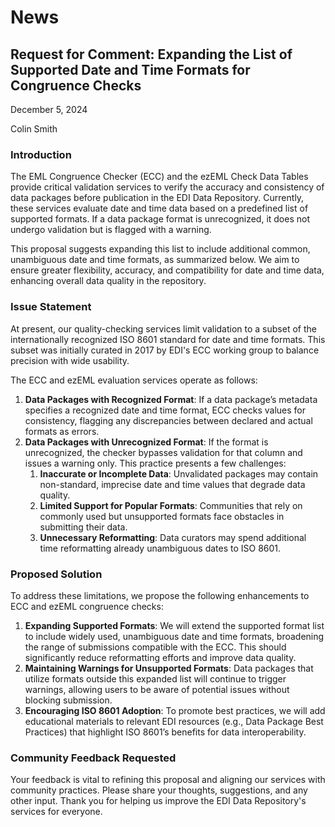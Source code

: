 # News

## Request for Comment: Expanding the List of Supported Date and Time Formats for Congruence Checks

December 5, 2024

Colin Smith

### Introduction

The EML Congruence Checker (ECC) and the ezEML Check Data Tables provide critical validation services to verify the accuracy and consistency of data packages before publication in the EDI Data Repository. Currently, these services evaluate date and time data based on a predefined list of supported formats. If a data package format is unrecognized, it does not undergo validation but is flagged with a warning. 

This proposal suggests expanding this list to include additional common, unambiguous date and time formats, as summarized below. We aim to ensure greater flexibility, accuracy, and compatibility for date and time data, enhancing overall data quality in the repository.

### Issue Statement

At present, our quality-checking services limit validation to a subset of the internationally recognized ISO 8601 standard for date and time formats. This subset was initially curated in 2017 by EDI's ECC working group to balance precision with wide usability.

The ECC and ezEML evaluation services operate as follows:



1. **Data Packages with Recognized Format**: If a data package’s metadata specifies a recognized date and time format, ECC checks values for consistency, flagging any discrepancies between declared and actual formats as errors.
2. **Data Packages with Unrecognized Format**: If the format is unrecognized, the checker bypasses validation for that column and issues a warning only. This practice presents a few challenges:
    1. **Inaccurate or Incomplete Data**: Unvalidated packages may contain non-standard, imprecise date and time values that degrade data quality.
    2. **Limited Support for Popular Formats**: Communities that rely on commonly used but unsupported formats face obstacles in submitting their data.
    3. **Unnecessary Reformatting**: Data curators may spend additional time reformatting already unambiguous dates to ISO 8601.


### Proposed Solution

To address these limitations, we propose the following enhancements to ECC and ezEML congruence checks:



1. **Expanding Supported Formats**: We will extend the supported format list to include widely used, unambiguous date and time formats, broadening the range of submissions compatible with the ECC. This should significantly reduce reformatting efforts and improve data quality.
2. **Maintaining Warnings for Unsupported Formats**: Data packages that utilize formats outside this expanded list will continue to trigger warnings, allowing users to be aware of potential issues without blocking submission.
3. **Encouraging ISO 8601 Adoption**: To promote best practices, we will add educational materials to relevant EDI resources (e.g., Data Package Best Practices) that highlight ISO 8601’s benefits for data interoperability.


### Community Feedback Requested

Your feedback is vital to refining this proposal and aligning our services with community practices. Please share your thoughts, suggestions, and any other input. Thank you for helping us improve the EDI Data Repository's services for everyone.

<!-- News -->
